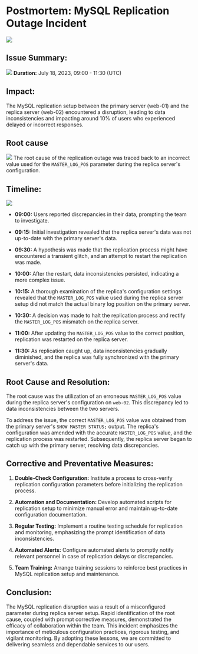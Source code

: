 # Postmortem: MySQL Replication Outage Incident
![](https://t3.ftcdn.net/jpg/04/92/09/72/240_F_492097246_yagE8x9Uk8M9IekPy7GBuE0x1Uoa7esD.jpg)

## Issue Summary:
![](https://www.cienotes.com/wp-content/uploads/2019/07/summaryblackboard.jpg)
**Duration:** July 18, 2023, 09:00 - 11:30 (UTC)

## Impact:
The MySQL replication setup between the primary server (web-01) and the replica server (web-02) encountered a disruption, leading to data inconsistencies and impacting around 10% of users who experienced delayed or incorrect responses.
                                        
## Root cause                                         
![](https://blog.systemsengineering.com/hs-fs/hubfs/blog-files/Root%20Cause.jpg?width=600&name=Root%20Cause.jpg)
The root cause of the replication outage was traced back to an incorrect value used for the `MASTER_LOG_POS` parameter during the replica server's configuration.

## Timeline:
![](https://www.ncbar.org/wp-content/uploads/2022/02/Timeline-Visual-300x145.png)

- **09:00:** Users reported discrepancies in their data, prompting the team to investigate.

- **09:15:** Initial investigation revealed that the replica server's data was not up-to-date with the primary server's data.

- **09:30:** A hypothesis was made that the replication process might have encountered a transient glitch, and an attempt to restart the replication was made.

- **10:00:** After the restart, data inconsistencies persisted, indicating a more complex issue.

- **10:15:** A thorough examination of the replica's configuration settings revealed that the `MASTER_LOG_POS` value used during the replica server setup did not match the actual binary log position on the primary server.

- **10:30:** A decision was made to halt the replication process and rectify the `MASTER_LOG_POS` mismatch on the replica server.

- **11:00:** After updating the `MASTER_LOG_POS` value to the correct position, replication was restarted on the replica server.

- **11:30:** As replication caught up, data inconsistencies gradually diminished, and the replica was fully synchronized with the primary server's data.


## Root Cause and Resolution:

The root cause was the utilization of an erroneous `MASTER_LOG_POS` value during the replica server's configuration on `web-02`. This discrepancy led to data inconsistencies between the two servers.

To address the issue, the correct `MASTER_LOG_POS` value was obtained from the primary server's `SHOW MASTER STATUS;` output. The replica's configuration was amended with the accurate `MASTER_LOG_POS` value, and the replication process was restarted. Subsequently, the replica server began to catch up with the primary server, resolving data discrepancies.

## Corrective and Preventative Measures:

1. **Double-Check Configuration:** Institute a process to cross-verify replication configuration parameters before initializing the replication process.

2. **Automation and Documentation:** Develop automated scripts for replication setup to minimize manual error and maintain up-to-date configuration documentation.

3. **Regular Testing:** Implement a routine testing schedule for replication and monitoring, emphasizing the prompt identification of data inconsistencies.

4. **Automated Alerts:** Configure automated alerts to promptly notify relevant personnel in case of replication delays or discrepancies.

5. **Team Training:** Arrange training sessions to reinforce best practices in MySQL replication setup and maintenance.

## Conclusion:

The MySQL replication disruption was a result of a misconfigured parameter during replica server setup. Rapid identification of the root cause, coupled with prompt corrective measures, demonstrated the efficacy of collaboration within the team. This incident emphasizes the importance of meticulous configuration practices, rigorous testing, and vigilant monitoring. By adopting these lessons, we are committed to delivering seamless and dependable services to our users.
